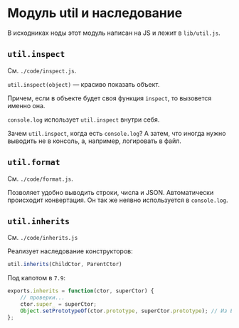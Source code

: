 # Модуль util и наследование
В исходниках ноды этот модуль написан на JS и лежит в `lib/util.js`.

## `util.inspect`
См. `./code/inspect.js`.

`util.inspect(object)` — красиво показать объект.

Причем, если в объекте будет своя функция `inspect`, то вызовется именно она.

`console.log` использует `util.inspect` внутри себя.

Зачем `util.inspect`, когда есть `console.log`? А затем, что иногда нужно выводить не в консоль, а, например, логировать в файл.

## `util.format`
См. `./code/format.js`.

Позволяет удобно выводить строки, числа и JSON. Автоматически происходит конвертация. Он так же неявно используется в `console.log`.

## `util.inherits`
См. `./code/inherits.js`

Реализует наследование конструкторов:

```js
util.inherits(ChildCtor, ParentCtor)
```
 
 
Под капотом в `7.9`:

```js
exports.inherits = function(ctor, superCtor) {
    // проверки...
    ctor.super_ = superCtor;
    Object.setPrototypeOf(ctor.prototype, superCtor.prototype); // Из ES6, наследование объектов (тут прототипов)
};
````


